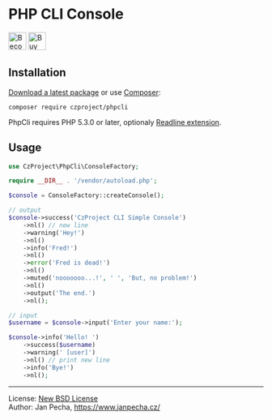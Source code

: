 PHP CLI Console
===============

<a href="https://www.patreon.com/bePatron?u=9680759"><img src="https://c5.patreon.com/external/logo/become_a_patron_button.png" alt="Become a Patron!" height="35"></a>
<a href="https://www.paypal.me/janpecha/1eur"><img src="https://buymecoffee.intm.org/img/button-paypal-white.png" alt="Buy me a coffee" height="35"></a>


Installation
------------

[Download a latest package](https://github.com/czproject/phpcli/releases) or use [Composer](http://getcomposer.org/):

```
composer require czproject/phpcli
```

PhpCli requires PHP 5.3.0 or later, optionaly [Readline extension](http://www.php.net/manual/en/book.readline.php).


Usage
-----

``` php
use CzProject\PhpCli\ConsoleFactory;

require __DIR__ . '/vendor/autoload.php';

$console = ConsoleFactory::createConsole();

// output
$console->success('CzProject CLI Simple Console')
	->nl() // new line
	->warning('Hey!')
	->nl()
	->info('Fred!')
	->nl()
	->error('Fred is dead!')
	->nl()
	->muted('nooooooo...!', ' ', 'But, no problem!')
	->nl()
	->output('The end.')
	->nl();

// input
$username = $console->input('Enter your name:');

$console->info('Hello! ')
	->success($username)
	->warning(' [user]')
	->nl() // print new line
	->info('Bye!')
	->nl();

```

--------------------------------------------------------------------------------

License: [New BSD License](license.md)
<br>Author: Jan Pecha, https://www.janpecha.cz/
